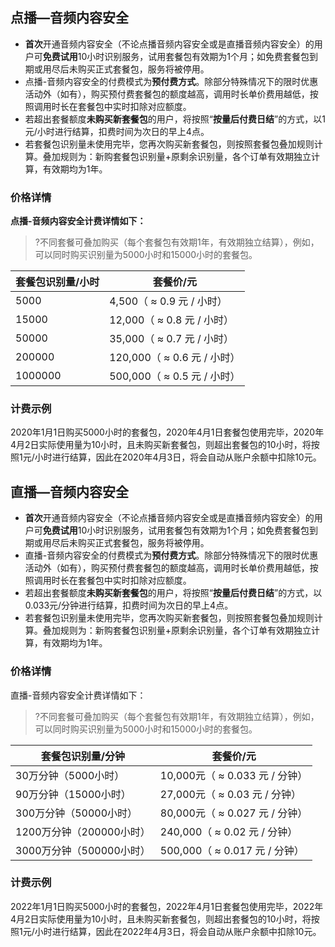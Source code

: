 ## 点播—音频内容安全
- **首次**开通音频内容安全（不论点播音频内容安全或是直播音频内容安全）的用户可**免费试用**10小时识别服务，试用套餐包有效期为1个月；如免费套餐包到期或用尽后未购买正式套餐包，服务将被停用。
- 点播-音频内容安全的付费模式为**预付费方式**。除部分特殊情况下的限时优惠活动外（如有），购买预付费套餐包的额度越高，调用时长单价费用越低，按照调用时长在套餐包中实时扣除对应额度。
- 若超出套餐额度**未购买新套餐包**的用户，将按照“**按量后付费日结**”的方式，以1元/小时进行结算，扣费时间为次日的早上4点。
- 若套餐包识别量未使用完毕，您再次购买新套餐包，则按照套餐包叠加规则计算。叠加规则为：新购套餐包识别量+原剩余识别量，各个订单有效期独立计算，有效期均为1年。

### 价格详情
**点播-音频内容安全计费详情如下：**
>?不同套餐可叠加购买（每个套餐包有效期1年，有效期独立结算），例如，可以同时购买识别量为5000小时和15000小时的套餐包。
>

| 套餐包识别量/小时 | 套餐价/元                   |
| ----------------- | --------------------------- |
| 5000              | 4,500（ ≈ 0.9 元 / 小时）   |
| 15000             | 12,000（ ≈ 0.8 元 / 小时）  |
| 50000             | 35,000（ ≈ 0.7 元 / 小时）  |
| 200000            | 120,000（ ≈ 0.6 元 / 小时） |
| 1000000           | 500,000（ ≈ 0.5 元 / 小时） |


### 计费示例
2020年1月1日购买5000小时的套餐包，2020年4月1日套餐包使用完毕，2020年4月2日实际使用量为10小时，且未购买新套餐包，则超出套餐包的10小时，将按照1元/小时进行结算，因此在2020年4月3日，将会自动从账户余额中扣除10元。


## 直播—音频内容安全
- **首次**开通音频内容安全（不论点播音频内容安全或是直播音频内容安全）的用户可**免费试用**10小时识别服务，试用套餐包有效期为1个月；如免费套餐包到期或用尽后未购买正式套餐包，服务将被停用。
- 直播-音频内容安全的付费模式为**预付费方式**。除部分特殊情况下的限时优惠活动外（如有），购买预付费套餐包的额度越高，调用时长单价费用越低，按照调用时长在套餐包中实时扣除对应额度。
- 若超出套餐额度**未购买新套餐包**的用户，将按照“**按量后付费日结**”的方式，以0.033元/分钟进行结算，扣费时间为次日的早上4点。
- 若套餐包识别量未使用完毕，您再次购买新套餐包，则按照套餐包叠加规则计算。叠加规则为：新购套餐包识别量+原剩余识别量，各个订单有效期独立计算，有效期均为1年。


### 价格详情
直播-音频内容安全计费详情如下：
>?不同套餐可叠加购买（每个套餐包有效期1年，有效期独立结算），例如，可以同时购买识别量为5000小时和15000小时的套餐包。


| 套餐包识别量/分钟        | 套餐价/元                      |
| ------------------------ | ------------------------------ |
| 30万分钟（5000小时）     | 10,000元（ ≈ 0.033 元 / 分钟） |
| 90万分钟（15000小时）    | 27,000元（ ≈ 0.03 元 / 分钟）  |
| 300万分钟（50000小时）   | 80,000元（ ≈ 0.027 元 / 分钟） |
| 1200万分钟（200000小时） | 240,000（ ≈ 0.02 元 / 分钟）   |
| 3000万分钟（500000小时） | 500,000（ ≈ 0.017 元 / 分钟）  |

### 计费示例
2022年1月1日购买5000小时的套餐包，2022年4月1日套餐包使用完毕，2022年4月2日实际使用量为10小时，且未购买新套餐包，则超出套餐包的10小时，将按照1元/小时进行结算，因此在2022年4月3日，将会自动从账户余额中扣除10元。

